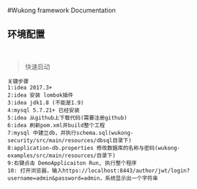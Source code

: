 #Wukong framework Documentation<br> 


## 环境配置

<br>

>快速启动
    
    关键步骤
    1:idea 2017.3+
    2:idea 安装 lombok插件
    3:idea jdk1.8 (不能是1.9)
    4:mysql 5.7.21+ 已经安装
    5:idea 从github上下载代码(需要注册github)
    6:idea 刷新pom.xml并build整个工程
    7:mysql 中建立db，并执行schema.sql(wukong-security/src/main/resources/dbsql目录下)
    8:application-db.properties 修改数据库的名称与密码(wukong-examples/src/main/resources/目录下)
    9:右键点击 DemoApplicaiton Run, 执行整个程序
    10: 打开浏览器，输入https://localhost:8443/author/jwt/login?username=admin&password=admin，系统显示出一个字符串
          

 